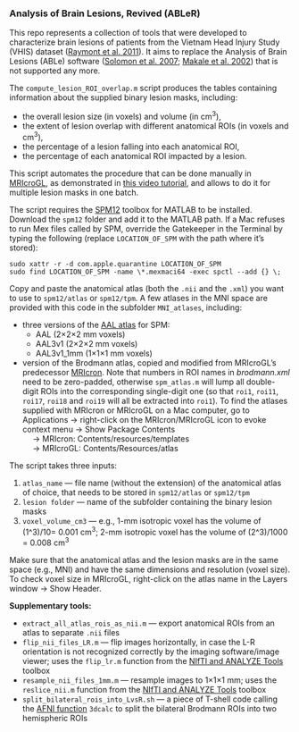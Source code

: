 <h3>Analysis of Brain Lesions, Revived (ABLeR)</h1>

This repo represents a collection of tools that were developed to characterize brain lesions of patients from the Vietnam Head Injury Study (VHIS) dataset ([Raymont et al. 2011](https://www.frontiersin.org/articles/10.3389/fneur.2011.00015/full)). 
It aims to replace the Analysis of Brain Lesions (ABLe) software ([Solomon et al. 2007](https://www.sciencedirect.com/science/article/pii/S016926070700034X?via%3Dihub); [Makale et al. 2002](https://link.springer.com/article/10.3758/BF03195419)) that is not supported any more.

The `compute_lesion_ROI_overlap.m` script produces the tables containing information about the supplied binary lesion masks, including:
- the overall lesion size (in voxels) and volume (in cm<sup>3</sup>),
- the extent of lesion overlap with different anatomical ROIs (in voxels and cm<sup>3</sup>),
- the percentage of a lesion falling into each anatomical ROI,
- the percentage of each anatomical ROI impacted by a lesion.

This script automates the procedure that can be done manually in [MRIcroGL](https://www.nitrc.org/projects/mricrogl), as demonstrated in [this video tutorial](https://www.youtube.com/watch?v=VfpEv8Y2EP0), and allows to do it for multiple lesion masks in one batch.

The script requires the [SPM12](https://www.fil.ion.ucl.ac.uk/spm/software/spm12/) toolbox for MATLAB to be installed. Download the `spm12` folder and add it to the MATLAB path. If a Mac refuses to run Mex files called by SPM, override the Gatekeeper in the Terminal by typing the following (replace `LOCATION_OF_SPM` with the path where it’s stored):
```
sudo xattr -r -d com.apple.quarantine LOCATION_OF_SPM
sudo find LOCATION_OF_SPM -name \*.mexmaci64 -exec spctl --add {} \;
```

Copy and paste the anatomical atlas (both the `.nii` and the `.xml`) you want to use to `spm12/atlas` or `spm12/tpm`. A few atlases in the MNI space are provided with this code in the subfolder `MNI_atlases`, including:
- three versions of the [AAL atlas](https://search.kg.ebrains.eu/instances/Dataset/f8758eda-483e-45fe-8a88-a1fc806dde18) for SPM:
	- AAL (2&times;2&times;2 mm voxels)
	- AAL3v1 (2&times;2&times;2 mm voxels)
	- AAL3v1_1mm (1&times;1&times;1 mm voxels)
- version of the Brodmann atlas, copied and modified from MRIcroGL’s predecessor [MRIcron](https://www.nitrc.org/projects/mricron). Note that numbers in ROI names in *brodmann.xml* need to be zero-padded, otherwise `spm_atlas.m` will lump all double-digit ROIs into the corresponding single-digit one (so that `roi1`, `roi11`, `roi17`, `roi18` and `roi19` will all be extracted into `roi1`).
To find the atlases supplied with MRIcron or MRIcroGL on a Mac computer, go to Applications &rarr; right-click on the MRIcron/MRIcroGL icon to evoke context menu &rarr; Show Package Contents<br>
&emsp; &rarr; MRIcron: Contents/resources/templates<br>
&emsp; &rarr; MRIcroGL: Contents/Resources/atlas

The script takes three inputs:
1) `atlas_name` &mdash; file name (without the extension) of the anatomical atlas of choice, that needs to be stored in `spm12/atlas` or `spm12/tpm`
2) `lesion folder` &mdash; name of the subfolder containing the binary lesion masks
3) `voxel_volume_cm3` &mdash; e.g., 1-mm isotropic voxel has the volume of (1^3)/10= 0.001 cm<sup>3</sup>; 2-mm isotropic voxel has the volume of (2^3)/1000 = 0.008 cm<sup>3</sup>

Make sure that the anatomical atlas and the lesion masks are in the same space (e.g., MNI) and have the same dimensions and resolution (voxel size). To check voxel size in MRIcroGL, right-click on the atlas name in the Layers window &rarr; Show Header.



**Supplementary tools:**
- `extract_all_atlas_rois_as_nii.m` &mdash; export anatomical ROIs from an atlas to separate `.nii` files
 - `flip_nii_files_LR.m` &mdash; flip images horizontally, in case the L-R orientation is not recognized correctly by the imaging software/image viewer; uses the `flip_lr.m` function from the [NIfTI and ANALYZE Tools](https://www.mathworks.com/matlabcentral/fileexchange/8797-tools-for-nifti-and-analyze-image) toolbox
- `resample_nii_files_1mm.m` &mdash; resample images to 1&times;1&times;1 mm; uses the `reslice_nii.m` function from the [NIfTI and ANALYZE Tools](https://www.mathworks.com/matlabcentral/fileexchange/8797-tools-for-nifti-and-analyze-image) toolbox
- `split_bilateral_rois_into_LvsR.sh` &mdash; a piece of T-shell code calling the [AFNI function](https://afni.nimh.nih.gov/pub/dist/doc/program_help/3dcalc.html) `3dcalc` to split the bilateral Brodmann ROIs into two hemispheric ROIs
